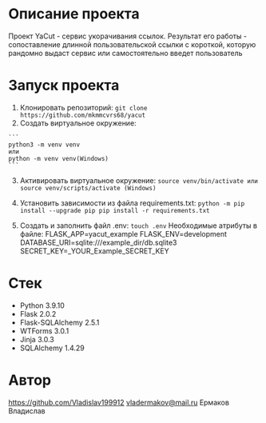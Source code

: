 # Описание проекта
  Проект YaCut - сервис укорачивания ссылок. Результат его работы - сопоставление длинной пользовательской ссылки с короткой, которую рандомно выдаст сервис или самостоятельно введет пользователь

# Запуск проекта
  1) Клонировать репозиторий:
    ```
    git clone https://github.com/mkmmcvrs68/yacut
    ```
  2) Cоздать виртуальное окружение:

    ```
    python3 -m venv venv
    или 
    python -m venv venv(Windows)
    ```
  3) Активировать виртуальное окружение:
    ```
    source venv/bin/activate
    или
    source venv/scripts/activate (Windows)
    ```

  4) Установить зависимости из файла requirements.txt:
    ```
    python -m pip install --upgrade pip
    pip install -r requirements.txt
    ```
  5) Создать и заполнить файл .env:
    ```
    touch .env
    ```
    Необходимые атрибуты в файле:
      FLASK_APP=yacut_example
      FLASK_ENV=development
      DATABASE_URI=sqlite:///example_dir/db.sqlite3
      SECRET_KEY=_YOUR_Example_SECRET_KEY

# Стек 
  * Python 3.9.10
  * Flask 2.0.2
  * Flask-SQLAlchemy 2.5.1
  * WTForms 3.0.1
  * Jinja 3.0.3
  * SQLAlchemy 1.4.29

# Автор
  https://github.com/Vladislav199912
  vladermakov@mail.ru
  Ермаков Владислав
